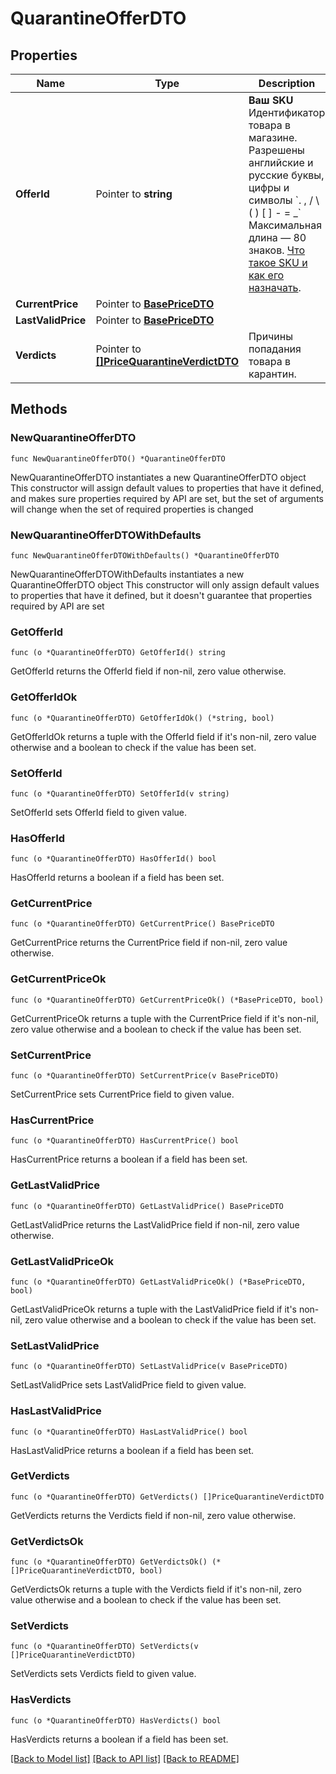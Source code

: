 # QuarantineOfferDTO

## Properties

Name | Type | Description | Notes
------------ | ------------- | ------------- | -------------
**OfferId** | Pointer to **string** |   **Ваш SKU**  Идентификатор товара в магазине. Разрешены английские и русские буквы, цифры и символы &#x60;. , / \\ ( ) [ ] - &#x3D; _&#x60;  Максимальная длина — 80 знаков.  [Что такое SKU и как его назначать](https://yandex.ru/support/marketplace/assortment/add/index.html#fields).  | [optional] 
**CurrentPrice** | Pointer to [**BasePriceDTO**](BasePriceDTO.md) |  | [optional] 
**LastValidPrice** | Pointer to [**BasePriceDTO**](BasePriceDTO.md) |  | [optional] 
**Verdicts** | Pointer to [**[]PriceQuarantineVerdictDTO**](PriceQuarantineVerdictDTO.md) | Причины попадания товара в карантин. | [optional] 

## Methods

### NewQuarantineOfferDTO

`func NewQuarantineOfferDTO() *QuarantineOfferDTO`

NewQuarantineOfferDTO instantiates a new QuarantineOfferDTO object
This constructor will assign default values to properties that have it defined,
and makes sure properties required by API are set, but the set of arguments
will change when the set of required properties is changed

### NewQuarantineOfferDTOWithDefaults

`func NewQuarantineOfferDTOWithDefaults() *QuarantineOfferDTO`

NewQuarantineOfferDTOWithDefaults instantiates a new QuarantineOfferDTO object
This constructor will only assign default values to properties that have it defined,
but it doesn't guarantee that properties required by API are set

### GetOfferId

`func (o *QuarantineOfferDTO) GetOfferId() string`

GetOfferId returns the OfferId field if non-nil, zero value otherwise.

### GetOfferIdOk

`func (o *QuarantineOfferDTO) GetOfferIdOk() (*string, bool)`

GetOfferIdOk returns a tuple with the OfferId field if it's non-nil, zero value otherwise
and a boolean to check if the value has been set.

### SetOfferId

`func (o *QuarantineOfferDTO) SetOfferId(v string)`

SetOfferId sets OfferId field to given value.

### HasOfferId

`func (o *QuarantineOfferDTO) HasOfferId() bool`

HasOfferId returns a boolean if a field has been set.

### GetCurrentPrice

`func (o *QuarantineOfferDTO) GetCurrentPrice() BasePriceDTO`

GetCurrentPrice returns the CurrentPrice field if non-nil, zero value otherwise.

### GetCurrentPriceOk

`func (o *QuarantineOfferDTO) GetCurrentPriceOk() (*BasePriceDTO, bool)`

GetCurrentPriceOk returns a tuple with the CurrentPrice field if it's non-nil, zero value otherwise
and a boolean to check if the value has been set.

### SetCurrentPrice

`func (o *QuarantineOfferDTO) SetCurrentPrice(v BasePriceDTO)`

SetCurrentPrice sets CurrentPrice field to given value.

### HasCurrentPrice

`func (o *QuarantineOfferDTO) HasCurrentPrice() bool`

HasCurrentPrice returns a boolean if a field has been set.

### GetLastValidPrice

`func (o *QuarantineOfferDTO) GetLastValidPrice() BasePriceDTO`

GetLastValidPrice returns the LastValidPrice field if non-nil, zero value otherwise.

### GetLastValidPriceOk

`func (o *QuarantineOfferDTO) GetLastValidPriceOk() (*BasePriceDTO, bool)`

GetLastValidPriceOk returns a tuple with the LastValidPrice field if it's non-nil, zero value otherwise
and a boolean to check if the value has been set.

### SetLastValidPrice

`func (o *QuarantineOfferDTO) SetLastValidPrice(v BasePriceDTO)`

SetLastValidPrice sets LastValidPrice field to given value.

### HasLastValidPrice

`func (o *QuarantineOfferDTO) HasLastValidPrice() bool`

HasLastValidPrice returns a boolean if a field has been set.

### GetVerdicts

`func (o *QuarantineOfferDTO) GetVerdicts() []PriceQuarantineVerdictDTO`

GetVerdicts returns the Verdicts field if non-nil, zero value otherwise.

### GetVerdictsOk

`func (o *QuarantineOfferDTO) GetVerdictsOk() (*[]PriceQuarantineVerdictDTO, bool)`

GetVerdictsOk returns a tuple with the Verdicts field if it's non-nil, zero value otherwise
and a boolean to check if the value has been set.

### SetVerdicts

`func (o *QuarantineOfferDTO) SetVerdicts(v []PriceQuarantineVerdictDTO)`

SetVerdicts sets Verdicts field to given value.

### HasVerdicts

`func (o *QuarantineOfferDTO) HasVerdicts() bool`

HasVerdicts returns a boolean if a field has been set.


[[Back to Model list]](../README.md#documentation-for-models) [[Back to API list]](../README.md#documentation-for-api-endpoints) [[Back to README]](../README.md)


